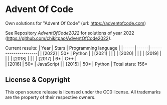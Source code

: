 Advent Of Code
===

Own solutions for "Advent Of Code" (url: https://adventofcode.com)

See Repository *AdventOfCode2022* for solutions of year 2022 (https://github.com/chikitpao/AdventOfCode2022).

Current results:
| Year | Stars | Programming language |
|------|------|----------------------|
| \[2022\] | 50\* | Python |
| \[2021\] |  |  |
| \[2020\] |  |  |
| \[2019\] |  |  |
| \[2018\] |  |  |
| \[2017\] | 6\* | C++ |  
| \[2016\] | 50\* | JavaScript |
| \[2015\] | 50\* | Python |
Total stars: 156\*

License & Copyright
-------------------
This open source release is licensed under the CC0 license. All trademarks are the property of their respective owners.
